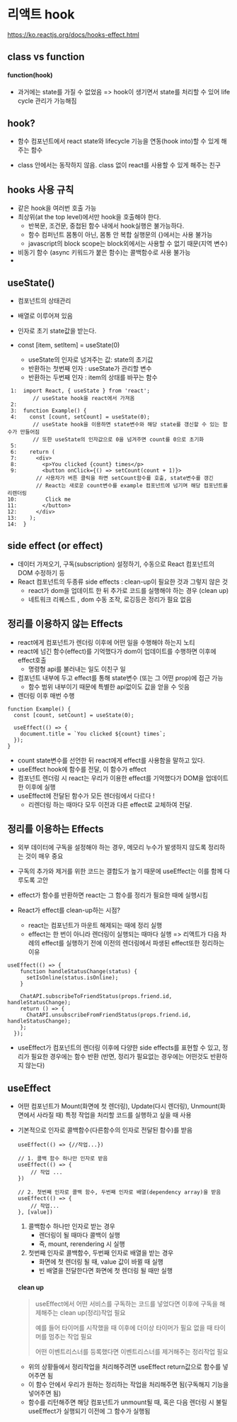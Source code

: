 



# 리액트 hook

https://ko.reactjs.org/docs/hooks-effect.html





## class vs function

#### function(hook)

- 과거에는 state를 가질 수 없었음 => hook이 생기면서 state를 처리할 수 있어 life cycle 관리가 가능해짐





## hook?

- 함수 컴포넌트에서 react state와 lifecycle 기능을 연동(hook into)할 수 있게 해주는 함수

- class 안에서는 동작하지 않음. class 없이 react를 사용할 수 있게 해주는 친구





## hooks 사용 규칙

- 같은 hook을 여러번 호출 가능
- 최상위(at the top level)에서만 hook을 호출해야 한다.
  - 반복문, 조건문, 중첩된 함수 내에서 hook실행은 불가능하다.
  - 함수 컴퍼넌트 몸통이 아닌, 몸통 안 복합 실행문의 {}에서는 사용 불가능
  - javascript의 block scope는 block외에서는 사용할 수 없기 때문(지역 변수)
- 비동기 함수 (async 키워드가 붙은 함수)는 콜백함수로 사용 불가능
- 





## useState()

- 컴포넌트의 상태관리

- 배열로 이루어져 있음
- 인자로 초기 state값을 받는다.
- const [item, setItem] = useState(0)
  - useState의 인자로 넘겨주는 값: state의 초기값
  - 반환하는 첫번째 인자 : useState가 관리할 변수
  - 반환하는 두번째 인자 : item의 상태를 바꾸는 함수

```react
 1:  import React, { useState } from 'react';
		// useState hook을 react에서 가져옴
 2:
 3:  function Example() {
 4:    const [count, setCount] = useState(0);
     	// useState hook을 이용하면 state변수와 해당 state를 갱신할 수 있는 함수가 만들어짐
     	// 또한 useState의 인자값으로 0을 넘겨주면 count를 0으로 초기화
 5:
 6:    return (
 7:      <div>
 8:        <p>You clicked {count} times</p>
 9:        <button onClick={() => setCount(count + 1)}>
         // 사용자가 버튼 클릭을 하면 setCount함수를 호출, state변수를 갱긴
         // React는 새로운 count변수를 example 컴포넌트에 넘기며 해당 컴포넌트를 리렌더링
10:         Click me
11:        </button>
12:      </div>
13:    );
14:  }
```



## **side effect (or effect)**

- 데이터 가져오기, 구독(subscription) 설정하기, 수동으로 React 컴포넌트의 DOM 수정하기 등
- React 컴포넌트의 두종류 side effects : clean-up이 필요한 것과 그렇지 않은 것
  - react가 dom을 업데이트 한 뒤 추가로 코드를 실행해야 하는 경우 (clean up)
  - 네트워크 리퀘스트 , dom 수동 조작, 로깅등은 정리가 필요 없음





## 정리를 이용하지 않는 Effects

- react에게 컴포넌트가 렌더링 이후에 어떤 일을 수행해야 하는지 노티
- react에 넘긴 함수(effect)를 기억했다가 dom이 업데이트를 수행하면 이후에 effect호출
  - 명령형 api를 불러내는 일도 이친구 일
- 컴포넌트 내부에 두고 effect를 통해 state변수 (또는 그 어떤 prop)에 접근 가능
  - 함수 범위 내부이기 때문에 특별한 api없이도 값을 얻을 수 잇음
- 렌더링 이후 매번 수행

```react
function Example() {
  const [count, setCount] = useState(0);

  useEffect(() => {
    document.title = `You clicked ${count} times`;
  });
}
```

- count state변수를 선언한 뒤 react에게 effect를 사용함을 말하고 있다.
- useEffect hook에 함수를 전달, 이 함수가 effect
- 컴포넌트 렌더링 시 react는 우리가 이용한 effect를 기억했다가 DOM을 업데이트한 이후에 실행
- useEffect에 전달된 함수가 모든 렌더링에서 다르다 !
  - 리렌더링 하는 때마다 모두 이전과 다른 effect로 교체하여 전달.



## 정리를 이용하는 Effects

- 외부 데이터에 구독을 설정해야 하는 경우, 메모리 누수가 발생하지 않도록 정리하는 것이 매우 중요
- 구독의 추가와 제거를 위한 코드는 결합도가 높기 때문에 useEffect는 이를 함께 다루도록 고안
- effect가 함수를 반환하면 react는 그 함수를 정리가 필요한 때에 실행시킴

- React가 effect를 clean-up하는 시점?
  - react는 컴포넌트가 마운트 해제되는 때에 정리 실행
  - effect는 한 번이 아니라 렌더링이 실행되는 때마다 실행 => 리액트가 다음 차례의 effect를 실행하기 전에 이전의 렌더링에서 파생된 effect또한 정리하는 이유

```react
useEffect(() => {
    function handleStatusChange(status) {
      setIsOnline(status.isOnline);
    }

    ChatAPI.subscribeToFriendStatus(props.friend.id, handleStatusChange);
    return () => {
      ChatAPI.unsubscribeFromFriendStatus(props.friend.id, handleStatusChange);
    };
  });
```

- useEffect가 컴포넌트의 렌더링 이후에 다양한 side effects를 표현할 수 있고, 정리가 필요한 경우에는 함수 반환 (반면, 정리가 필요없는 경우에는 어떤것도 반환하지 않는다)





## useEffect

- 어떤 컴포넌트가 Mount(화면에 첫 렌더링), Update(다시 렌더링), Unmount(화면에서 사라질 때) 특정 작업을 처리할 코드를 실행하고 싶을 때 사용

- 기본적으로 인자로 콜백함수(다른함수의 인자로 전달된 함수)를 받음 

  `useEffect(() => {//작업...})`

  ```react
  // 1. 콜백 함수 하나만 인자로 받음
  useEffect(() => {
      // 작업 ...
  })
  
  // 2. 첫번째 인자로 콜백 함수, 두번째 인자로 배열(dependency array)을 받음
  useEffect(() => {
      // 작업...
  }, [value])
  ```

  1. 콜백함수 하나만 인자로 받는 경우
     - 렌더링이 될 때마다 콜백이 실행
     - 즉, mount, rerendering 시 실행
  2. 첫번째 인자로 콜백함수, 두번째 인자로 배열을 받는 경우
     - 화면에 첫 렌더링 될 때, value 값이 바뀔 때 실행
     - 빈 배열을 전달한다면 화면에 첫 렌더링 될 때만 실행

  #### clean up

  > useEffect에서 어떤 서비스를 구독하는 코드를 넣었다면 이후에 구독을 해제해주는 clean up(정리)작업 필요
  >
  > 예를 들어 타이머를 시작했을 때 이후에 더이상 타이머가 필요 없을 때 타이머를 멈추는 작업 필요
  >
  > 어떤 이벤트리스너를 등록했다면 이벤트리스너를 제거해주는 정리작업 필요

  - 위의 상황들에서 정리작업을 처리해주려면 useEffect return값으로 함수를 넣어주면 됨
  - 이 함수 안에서 우리가 원하는 정리하는 작업을 처리해주면 됨(구독해지 기능을 넣어주면 됨)
  - 함수를 리턴해주면 해당 컴포넌트가 unmount될 때, 혹은 다음 렌더링 시 불릴 useEffect가 실행되기 이전에 그 함수가 실행됨
